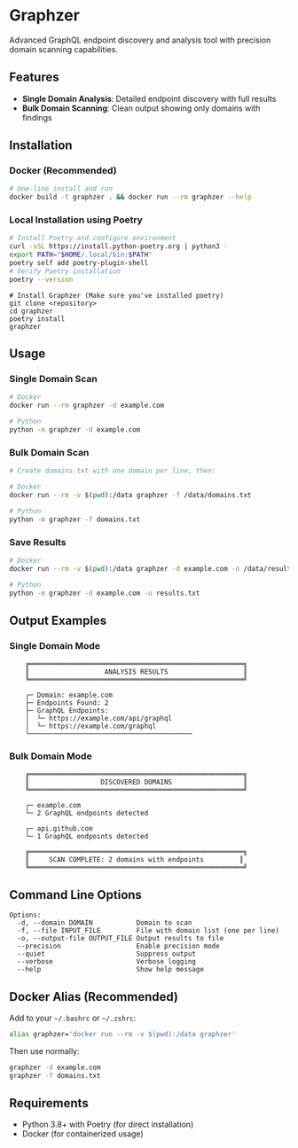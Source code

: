 # Graphzer

Advanced GraphQL endpoint discovery and analysis tool with precision domain scanning capabilities.

## Features

- **Single Domain Analysis**: Detailed endpoint discovery with full results
- **Bulk Domain Scanning**: Clean output showing only domains with findings  


## Installation

### Docker (Recommended)
```bash
# One-line install and run
docker build -t graphzer . && docker run --rm graphzer --help
```

### Local Installation using Poetry
```bash
# Install Poetry and configure environment
curl -sSL https://install.python-poetry.org | python3 -
export PATH="$HOME/.local/bin:$PATH"
poetry self add poetry-plugin-shell
# Verify Poetry installation
poetry --version
```
```
# Install Graphzer (Make sure you've installed poetry)
git clone <repository>
cd graphzer
poetry install
graphzer

```

## Usage

### Single Domain Scan
```bash
# Docker
docker run --rm graphzer -d example.com

# Python
python -m graphzer -d example.com
```

### Bulk Domain Scan
```bash
# Create domains.txt with one domain per line, then:

# Docker
docker run --rm -v $(pwd):/data graphzer -f /data/domains.txt

# Python  
python -m graphzer -f domains.txt
```

### Save Results
```bash
# Docker
docker run --rm -v $(pwd):/data graphzer -d example.com -o /data/results.txt

# Python
python -m graphzer -d example.com -o results.txt
```

## Output Examples

### Single Domain Mode
```
    ╔══════════════════════════════════════════════════════╗
    ║                   ANALYSIS RESULTS                   ║
    ╚══════════════════════════════════════════════════════╝

    ╭─ Domain: example.com
    ├─ Endpoints Found: 2
    ├─ GraphQL Endpoints:
    │  └─ https://example.com/api/graphql
    │  └─ https://example.com/graphql
    ╰─────────────────────────────────────────
```

### Bulk Domain Mode
```
    ╔══════════════════════════════════════════════════════╗
    ║                  DISCOVERED DOMAINS                  ║
    ╚══════════════════════════════════════════════════════╝

    ┌─ example.com
    └─ 2 GraphQL endpoints detected

    ┌─ api.github.com  
    └─ 1 GraphQL endpoints detected

    ╔══════════════════════════════════════════════════════╗
    ║     SCAN COMPLETE: 2 domains with endpoints         ║
    ╚══════════════════════════════════════════════════════╝
```

## Command Line Options

```
Options:
  -d, --domain DOMAIN           Domain to scan
  -f, --file INPUT_FILE         File with domain list (one per line)
  -o, --output-file OUTPUT_FILE Output results to file
  --precision                   Enable precision mode
  --quiet                       Suppress output
  --verbose                     Verbose logging
  --help                        Show help message
```

## Docker Alias (Recommended)

Add to your `~/.bashrc` or `~/.zshrc`:
```bash
alias graphzer='docker run --rm -v $(pwd):/data graphzer'
```

Then use normally:
```bash
graphzer -d example.com
graphzer -f domains.txt
```

## Requirements

- Python 3.8+ with Poetry (for direct installation)
- Docker (for containerized usage)
